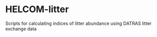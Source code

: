# HELCOM-litter
Scripts for calculating indices of litter abundance using DATRAS litter exchange data
